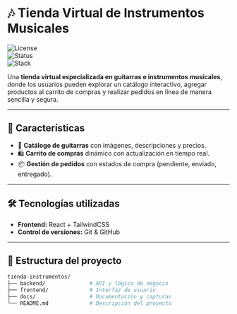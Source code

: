 # 🎶 Tienda Virtual de Instrumentos Musicales

![License](https://img.shields.io/badge/license-MIT-blue)  
![Status](https://img.shields.io/badge/status-en%20desarrollo-yellow)  
![Stack](https://img.shields.io/badge/stack-React%20%7C%20Node%20%7C%20PostgreSQL-orange)

Una **tienda virtual especializada en guitarras e instrumentos musicales**, donde los usuarios pueden explorar un catálogo interactivo, agregar productos al carrito de compras y realizar pedidos en línea de manera sencilla y segura.  

---

## 🚀 Características

- 🛒 **Catálogo de guitarras** con imágenes, descripciones y precios.  
- 🛍️ **Carrito de compras** dinámico con actualización en tiempo real.  
- 📦 **Gestión de pedidos** con estados de compra (pendiente, enviado, entregado).  

---

## 🛠️ Tecnologías utilizadas

- **Frontend:** React + TailwindCSS  
- **Control de versiones:** Git & GitHub  

---

## 📂 Estructura del proyecto

```bash
tienda-instrumentos/
├── backend/              # API y lógica de negocio
├── frontend/             # Interfaz de usuario
├── docs/                 # Documentación y capturas
└── README.md             # Descripción del proyecto
